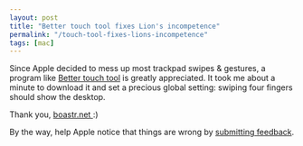 ```yaml
---
layout: post
title: "Better touch tool fixes Lion's incompetence"
permalink: "/touch-tool-fixes-lions-incompetence"
tags: [mac]
---
```


Since Apple decided to mess up most trackpad swipes &amp; gestures, a program like <a href="http://blog.boastr.net/?page_id=2507">Better touch tool</a> is greatly appreciated. It took me about a minute to download it and set a precious global setting: swiping four fingers should show the desktop.

Thank you, <a href="http://www.boastr.de/">boastr.net </a>:)

By the way, help Apple notice that things are wrong by <a href="http://www.apple.com/feedback/macosx.html">submitting feedback</a>.
